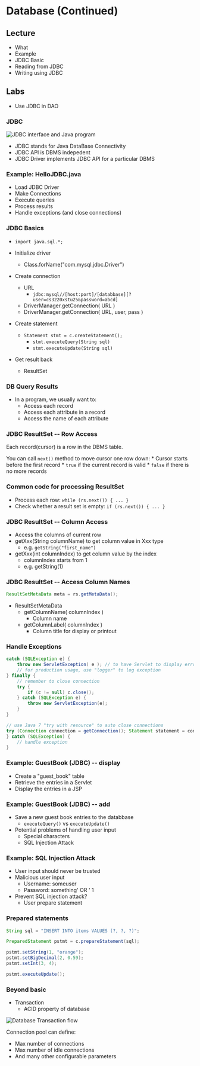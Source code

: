 # Database (Continued)



## Lecture

* What
* Example
* JDBC Basic
* Reading from JDBC
* Writing using JDBC


## Labs

* Use JDBC in DAO



### JDBC


![JDBC interface and Java program](https://raw.githubusercontent.com/csula/cs3220-spring-2018/master/notes/imgs/database-jdbc.png)


* JDBC stands for Java DataBase Connectivity
* JDBC API is DBMS indepedent
* JDBC Driver implements JDBC API for a particular DBMS



### Example: HelloJDBC.java

* Load JDBC Driver
* Make Connections
* Execute queries
* Process results
* Handle exceptions (and close connections)



### JDBC Basics


* `import java.sql.*;`
* Initialize driver
    * Class.forName("com.mysql.jdbc.Driver")
* Create connection
    * URL
        * `jdbc:mysql//[host:port]/[databbase][?user=cs3220xstu25&password=abcd]`
    * DriverManager.getConnection( URL )
    * DriverManager.getConnection( URL, user, pass )


* Create statement
    * `Statement stmt = c.createStatement();`
        * `stmt.executeQuery(String sql)`
        * `stmt.executeUpdate(String sql)`
* Get result back
    * ResultSet



### DB Query Results

* In a program, we usually want to:
    * Access each record
    * Access each attribute in a record
    * Access the name of each attribute


### JDBC ResultSet -- Row Access

Each record(cursor) is a row in the DBMS table.

You can call `next()` method to move cursor one row down:
    * Cursor starts before the first record
    * `true` if the current record is valid
    * `false` if there is no more records


### Common code for processing ResultSet

* Process each row: `while (rs.next()) { ... }`
* Check whether a result set is empty: `if (rs.next()) { ... }`


### JDBC ResultSet -- Column Access

* Access the columns of current row
* getXxx(String columnName) to get column value in Xxx type
    * e.g. `getString("first_name")`
* getXxx(int columnIndex) to get column value by the index
    * columnIndex starts from 1
    * e.g. getString(1)


### JDBC ResultSet -- Access Column Names

```java
ResultSetMetaData meta = rs.getMetaData();
```


* ResultSetMetaData
    * getColumnName( columnIndex )
        * Column name
    * getColumnLabel( columnIndex )
        * Column title for display or printout



### Handle Exceptions


```java
catch (SQLException e) {
    throw new ServletException( e ); // to have Servlet to display error stack (dev only)
    // for production usage, use "logger" to log exception
} finally {
    // remember to close connection
    try {
        if (c != null) c.close();
    } catch (SQLException e) {
        throw new ServletException(e);
    }
}
```


```java
// use Java 7 "try with resource" to auto close connections
try (Connection connection = getConnection(); Statement statement = connection.statement(sql)) {
} catch (SQLException) {
    // handle exception
}
```



### Example: GuestBook (JDBC) -- display

* Create a "guest_book" table
* Retrieve the entries in a Servlet
* Display the entries in a JSP


### Example: GuestBook (JDBC) -- add

* Save a new guest book entries to the databbase
    * `executeQuery()` vs `executeUpdate()`
* Potential problems of handling user input
    * Special characters
    * SQL Injection Attack



### Example: SQL Injection Attack

* User input should never be trusted
* Malicious user input
    * Username: someuser
    * Password: something' OR ' 1
* Prevent SQL injection attack?
    * User prepare statement



### Prepared statements

```java
String sql = "INSERT INTO items VALUES (?, ?, ?)";

PreparedStatement pstmt = c.prepareStatement(sql);

pstmt.setString(1, "orange");
pstmt.setBigDecimal(2, 0.59);
pstmt.setInt(3, 4);

pstmt.executeUpdate();
```



### Beyond basic

* Transaction
    * ACID property of database

![Database Transaction flow](https://raw.githubusercontent.com/csula/cs3220-spring-2018/master/notes/imgs/database-transaction-flow.png)


Connection pool can define:

* Max number of connections
* Max number of idle connections
* And many other configurable parameters

